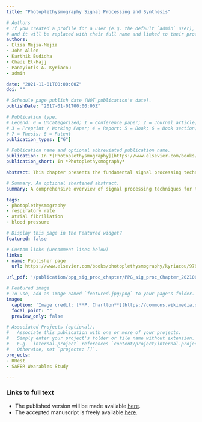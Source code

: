 ```yaml
---
title: "Photoplethysmography Signal Processing and Synthesis"

# Authors
# If you created a profile for a user (e.g. the default `admin` user), write the username (folder name) here 
# and it will be replaced with their full name and linked to their profile.
authors:
- Elisa Mejia-Mejia
- John Allen
- Karthik Budidha
- Chadi El-Hajj
- Panayiotis A. Kyriacou
- admin

date: "2021-11-01T00:00:00Z"
doi: ""

# Schedule page publish date (NOT publication's date).
publishDate: "2017-01-01T00:00:00Z"

# Publication type.
# Legend: 0 = Uncategorized; 1 = Conference paper; 2 = Journal article;
# 3 = Preprint / Working Paper; 4 = Report; 5 = Book; 6 = Book section;
# 7 = Thesis; 8 = Patent
publication_types: ["6"]

# Publication name and optional abbreviated publication name.
publication: In *[Photoplethysmography](https://www.elsevier.com/books/photoplethysmography/kyriacou/978-0-12-823374-0), Elsevier (due Nov 2021)*
publication_short: In *Photoplethysmography*

abstract: This chapter presents the fundamental signal processing techniques used to analyse the photoplethysmogram (PPG) signal. The chapter starts by providing an overview of the PPG signal, covering its physiological origins, presentation, and acquisition. Fundamental signal processing techniques are then presented, covering&#58; pre-processing techniques; analysis in the time domain; analysis in the frequency domain; the application of machine learning; and methods to estimate physiological parameters from PPG signals. Finally, the chapter provides a review of methods to synthesise PPG signals.

# Summary. An optional shortened abstract.
summary: A comprehensive overview of signal processing techniques for the photoplethysmogram signal.

tags:
- photoplethysmography
- respiratory rate
- atrial fibrillation
- blood pressure

# Display this page in the Featured widget?
featured: false

# Custom links (uncomment lines below)
links:
- name: Publisher page
  url: https://www.elsevier.com/books/photoplethysmography/kyriacou/978-0-12-823374-0

url_pdf: '/publication/ppg_sig_proc_chapter/PPG_sig_proc_Chapter_20210612.pdf'

# Featured image
# To use, add an image named `featured.jpg/png` to your page's folder. 
image:
  caption: 'Image credit: [**P. Charlton**](https://commons.wikimedia.org/wiki/File:Photoplethysmogram_(PPG)_pulse_wave.svg) ([CC BY 4.0](https://creativecommons.org/licenses/by/4.0/))'
  focal_point: ""
  preview_only: false

# Associated Projects (optional).
#   Associate this publication with one or more of your projects.
#   Simply enter your project's folder or file name without extension.
#   E.g. `internal-project` references `content/project/internal-project/index.md`.
#   Otherwise, set `projects: []`.
projects:
- RRest
- SAFER Wearables Study

---
```


### Links to full text

- The published version will be made available [here](https://www.elsevier.com/books/photoplethysmography/kyriacou/978-0-12-823374-0).
- The accepted manuscript is freely available [here](/publication/ppg_sig_proc_chapter/PPG_sig_proc_Chapter_20210612.pdf).

